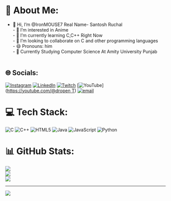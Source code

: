 # 💫 About Me:
- 👋 Hi, I’m @IronMOUSE7 Real Name- Santosh Ruchal<br>- 👀 I’m interested in Anime<br>- 🌱 I’m currently learning C,C++ Right Now<br>- 💞️ I’m looking to collaborate on C and other programming languages<br>- 😄 Pronouns: him<br>- 👜 Currently Studying Computer Science At Amity University Punjab<br><br>


## 🌐 Socials:
[![Instagram](https://img.shields.io/badge/Instagram-%23E4405F.svg?logo=Instagram&logoColor=white)](https://instagram.com/ruchal03) [![LinkedIn](https://img.shields.io/badge/LinkedIn-%230077B5.svg?logo=linkedin&logoColor=white)](https://www.linkedin.com/in/santosh-ruchal-921b5434a/) [![Twitch](https://img.shields.io/badge/Twitch-%239146FF.svg?logo=Twitch&logoColor=white)](https://twitch.tv/dropen7) [![YouTube](https://img.shields.io/badge/YouTube-%23FF0000.svg?logo=YouTube&logoColor=white)]([https://youtube.com/@dropen T](https://www.youtube.com/@dropent7454)) [![email](https://img.shields.io/badge/Email-D14836?logo=gmail&logoColor=white)](mailto:santoshruchal29@gmail.com) 

# 💻 Tech Stack:
![C](https://img.shields.io/badge/c-%2300599C.svg?style=for-the-badge&logo=c&logoColor=white) ![C++](https://img.shields.io/badge/c++-%2300599C.svg?style=for-the-badge&logo=c%2B%2B&logoColor=white) ![HTML5](https://img.shields.io/badge/html5-%23E34F26.svg?style=for-the-badge&logo=html5&logoColor=white) ![Java](https://img.shields.io/badge/java-%23ED8B00.svg?style=for-the-badge&logo=openjdk&logoColor=white) ![JavaScript](https://img.shields.io/badge/javascript-%23323330.svg?style=for-the-badge&logo=javascript&logoColor=%23F7DF1E) ![Python](https://img.shields.io/badge/python-3670A0?style=for-the-badge&logo=python&logoColor=ffdd54)
# 📊 GitHub Stats:
![](https://github-readme-stats.vercel.app/api?username=ironMOUSE7&theme=dark&hide_border=false&include_all_commits=false&count_private=false)<br/>
![](https://github-readme-streak-stats.herokuapp.com/?user=ironMOUSE7&theme=dark&hide_border=false)<br/>
![](https://github-readme-stats.vercel.app/api/top-langs/?username=ironMOUSE7&theme=dark&hide_border=false&include_all_commits=false&count_private=false&layout=compact)

---
[![](https://visitcount.itsvg.in/api?id=ironMOUSE7&icon=0&color=0)](https://visitcount.itsvg.in)

<!-- Proudly created with GPRM ( https://gprm.itsvg.in ) -->
